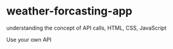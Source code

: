 # weather-forcasting-app
understanding the concept of API calls, HTML, CSS, JavaScript

Use your own API
